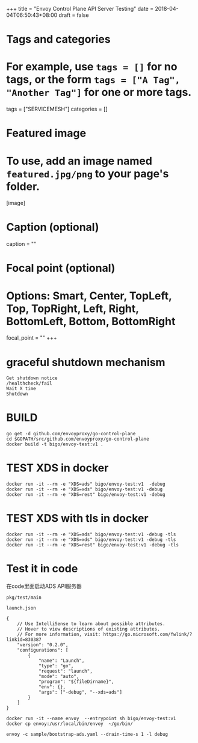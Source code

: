 +++
title = "Envoy Control Plane API Server Testing"
date = 2018-04-04T06:50:43+08:00
draft = false

# Tags and categories
# For example, use `tags = []` for no tags, or the form `tags = ["A Tag", "Another Tag"]` for one or more tags.
tags = ["SERVICEMESH"]
categories = []

# Featured image
# To use, add an image named `featured.jpg/png` to your page's folder. 
[image]
  # Caption (optional)
  caption = ""

  # Focal point (optional)
  # Options: Smart, Center, TopLeft, Top, TopRight, Left, Right, BottomLeft, Bottom, BottomRight
  focal_point = ""
+++


# graceful shutdown mechanism

```
Get shutdown notice
/healthcheck/fail
Wait X time
Shutdown
```

# BUILD

```
go get -d github.com/envoyproxy/go-control-plane
cd $GOPATH/src/github.com/envoyproxy/go-control-plane
docker build -t bigo/envoy-test:v1 .
```

# TEST XDS in docker


```
docker run -it --rm -e "XDS=ads" bigo/envoy-test:v1  -debug
docker run -it --rm -e "XDS=xds" bigo/envoy-test:v1 -debug
docker run -it --rm -e "XDS=rest" bigo/envoy-test:v1 -debug	
```

# TEST XDS with tls in docker 
```
docker run -it --rm -e "XDS=ads" bigo/envoy-test:v1 -debug -tls
docker run -it --rm -e "XDS=xds" bigo/envoy-test:v1 -debug -tls
docker run -it --rm -e "XDS=rest" bigo/envoy-test:v1 -debug -tls
```  

# Test it in code

在code里面启动ADS API服务器

`pkg/test/main`

`launch.json`

```
{
    // Use IntelliSense to learn about possible attributes.
    // Hover to view descriptions of existing attributes.
    // For more information, visit: https://go.microsoft.com/fwlink/?linkid=830387
    "version": "0.2.0",
    "configurations": [
        {
            "name": "Launch",
            "type": "go",
            "request": "launch",
            "mode": "auto",
            "program": "${fileDirname}",
            "env": {},
            "args": ["-debug", "--xds=ads"]
        }
    ]
}
```




```
docker run -it --name envoy  --entrypoint sh bigo/envoy-test:v1
docker cp envoy:/usr/local/bin/envoy  ~/go/bin/

envoy -c sample/bootstrap-ads.yaml --drain-time-s 1 -l debug
```
